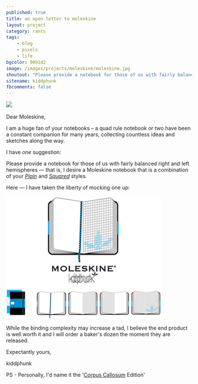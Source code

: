 ```yaml
---
published: true
title: an open letter to moleskine
layout: project
category: rants
tags:
    - blog
    - pixels
    - life
bgcolor: 0091d2
image: /images/projects/moleskine/moleskine.jpg
shoutout: "Please provide a notebook for those of us with fairly balanced right and left hemispheres &mdash; that is, I desire a Moleskine notebook that is a combination of your Plain and Squared styles."
sitename: kiddphunk
fbcomments: false
---
```

<img class='feedimg' src='{{page.topimage}}'><br>

Dear Moleskine,

I am a huge fan of your notebooks &ndash; a quad rule notebook or two have been a constant companion for many years, collecting countless ideas and sketches along the way.

I have *one* suggestion: 

Please provide a notebook for those of us with fairly balanced right and left hemispheres &mdash; 
that is, I desire a Moleskine notebook that is a combination of your *[Plain](http://www.moleskine.com/catalogue/classic/hard_black_cover/plain_notebook__large.php)* and *[Squared](http://www.moleskine.com/catalogue/classic/hard_black_cover/squared_notebook__large.php)* styles. 

Here &mdash; I have taken the liberty of mocking one up:

![moleskine - kiddphunk corpus callosum edition](/images/projects/moleskine/moleskine_mock_s.jpg "bpcl_img_moleskin")

While the binding complexity may increase a tad, I believe the end product is well worth it and I will order a baker's dozen the moment they are released.


Expectantly yours,

kiddphunk


PS - Personally, I'd name it the '[Corpus Callosum](http://en.wikipedia.org/wiki/Corpus_callosum "bpcl_href_corpus") Edition'
